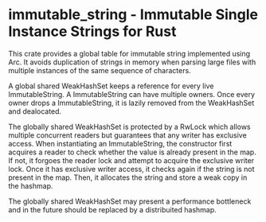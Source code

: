 # immutable_string - Immutable Single Instance Strings for Rust
This crate provides a global table for immutable string implemented using Arc<str>.
It avoids duplication of strings in memory when parsing large files with multiple instances of the same sequence of characters.

A global shared WeakHashSet keeps a reference for every live ImmutableString.
A ImmutableString can have multiple owners.
Once every owner drops a ImmutableString, it is lazily removed from the WeakHashSet and dealocated.

The globally shared WeakHashSet is protected by a RwLock which allows multiple concurrent readers but guarantees that any writer has exclusive access.
When instantiating an ImmutableString, the constructor first acquires a reader to check whether the value is already present in the map.
If not, it forgoes the reader lock and attempt to acquire the exclusive writer lock.
Once it has exclusive writer access, it checks again if the string is not present in the map.
Then, it allocates the string and store a weak copy in the hashmap.

The globally shared WeakHashSet may present a performance bottleneck and in the future should be replaced by a distribuited hashmap.
